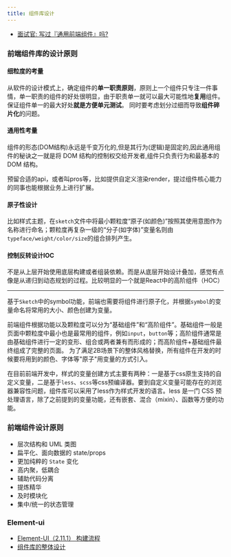 ```yaml
---
title: 组件库设计
---
```



- [面试官: 写过『通用前端组件』吗?](https://www.jianshu.com/p/81128ab478e9)

### 前端组件库的设计原则

#### 细粒度的考量

从软件的设计模式上，确定组件的**单一职责原则**，原则上一个组件只专注一件事情，单一职责的组件的好处很明显，由于职责单一就可以最大可能性地**复用**组件。保证组件单一的最大好处**就是方便单元测试**。
同时要考虑划分过细而导致**组件碎片化**的问题。

#### 通用性考量

组件的形态(DOM结构)永远是千变万化的,但是其行为(逻辑)是固定的,因此通用组件的秘诀之一就是将 DOM 结构的控制权交给开发者,组件只负责行为和最基本的 DOM 结构。

预留合适的api，或者叫pros等，比如提供自定义渲染render，提过组件核心能力的同事也能根据业务上进行扩展。

#### 原子性设计

比如样式主题，在`sketch`文件中将最小颗粒度“原子(如颜色)”按照其使用意图作为名称进行命名；颗粒度再复杂一级的“分子(如字体)”变量名则由`typeface/weight/color/size`的组合排列产生。

#### 控制反转设计IOC

不是从上层开始使用底层构建或者组装依赖。而是从底层开始设计叠加，感觉有点像是从递归到动态规划的过程。比较明显的一个就是React中的高阶组件（HOC）

------

基于`Sketch`中的symbol功能，前端也需要将组件进行原子化，并根据`symbol`的变量命名将常用的大小、颜色创建为变量。

前端组件根据功能以及颗粒度可以分为“基础组件”和“高阶组件”。基础组件一般是页面中颗粒度中最小也是最常用的组件，例如`input`，`button`等；高阶组件通常是由基础组件进行一定的变形、组合或两者兼有而形成的；而高阶组件+基础组件最终组成了完整的页面。 为了满足2B场景下的整体风格替换，所有组件在开发的时候要将用到的颜色、字体等"原子"用变量的方式引入。

在目前前端开发中，样式的变量创建方式主要有两种：一是基于css原生支持的自定义变量，二是基于`less`、`scss`等css预编译器。要到自定义变量可能存在的浏览器兼容性问题，组件库可以采用了less作为样式开发的语言。less 是一门 CSS 预处理语言，除了之前提到的变量功能，还有嵌套、混合（mixin）、函数等方便的功能。


### 前端组件设计原则

- 层次结构和 UML 类图
- 扁平化、面向数据的 state/props
- 更加纯粹的 `State` 变化
- 高内聚，低耦合
- 辅助代码分离
- 提炼精华
- 及时模块化
- 集中/统一的状态管理

### Element-ui
- [Element-UI（2.11.1） 构建流程](https://juejin.cn/post/6844904003541663757)
- [组件库的整体设计](https://mp.weixin.qq.com/s/nIPYXeqdoKZbFe9baZJVyw)
